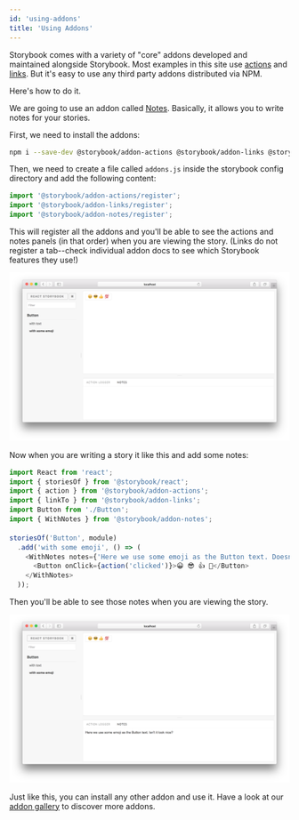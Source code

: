 ```yaml
---
id: 'using-addons'
title: 'Using Addons'
---
```


Storybook comes with a variety of "core" addons developed and maintained alongside Storybook. Most examples in this site use [actions](https://github.com/storybooks/storybook/tree/master/packages/addon-actions) and [links](https://github.com/storybooks/storybook/tree/master/packages/addon-links). But it's easy to use any third party addons distributed via NPM.

Here's how to do it.

We are going to use an addon called [Notes](https://github.com/storybooks/storybook/tree/master/packages/addon-notes). Basically, it allows you to write notes for your stories.

First, we need to install the addons:

```sh
npm i --save-dev @storybook/addon-actions @storybook/addon-links @storybook/addon-notes
```

Then, we need to create a file called `addons.js` inside the storybook config directory and add the following content:

```js
import '@storybook/addon-actions/register';
import '@storybook/addon-links/register';
import '@storybook/addon-notes/register';
```

This will register all the addons and you'll be able to see the actions and notes panels (in that order) when you are viewing the story. (Links do not register a tab--check individual addon docs to see which Storybook features they use!)

![Stories without notes](../static/stories-without-notes.png)

Now when you are writing a story it like this and add some notes:

```js
import React from 'react';
import { storiesOf } from '@storybook/react';
import { action } from '@storybook/addon-actions';
import { linkTo } from '@storybook/addon-links';
import Button from './Button';
import { WithNotes } from '@storybook/addon-notes';

storiesOf('Button', module)
  .add('with some emoji', () => (
    <WithNotes notes={'Here we use some emoji as the Button text. Doesn&apos;t it look nice?'}>
      <Button onClick={action('clicked')}>😀 😎 👍 💯</Button>
    </WithNotes>
  ));
```

Then you'll be able to see those notes when you are viewing the story.

![Stories with notes](../static/stories-with-notes.png)

Just like this, you can install any other addon and use it. Have a look at our [addon gallery](/addons/addon-gallery) to discover more addons.
